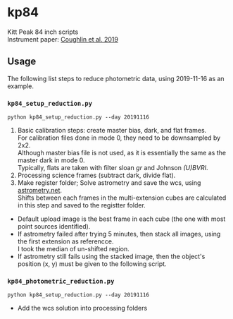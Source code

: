 # kp84
Kitt Peak 84 inch scripts</br>
Instrument paper: [Coughlin et al. 2019](https://arxiv.org/abs/1901.04625)

## Usage
The following list steps to reduce photometric data, using 2019-11-16 as an example.

### `kp84_setup_reduction.py`
`python kp84_setup_reduction.py --day 20191116`
1. Basic calibration steps: create master bias, dark, and flat frames.<br>
For calibration files done in mode 0, they need to be downsampled by 2x2.<br>
Although master bias file is not used, as it is essentially the same as the master dark in mode 0.<br>
Typically, flats are taken with filter sloan _gr_ and Johnson _(U)BVRI_.
2. Processing science frames (subtract dark, divide flat).
3. Make register folder; Solve astrometry and save the wcs, using [astrometry.net](http://astrometry.net/).<br>
Shifts between each frames in the multi-extension cubes are calculated in this step and saved to the registter folder.
- Default upload image is the best frame in each cube (the one with most point sources identified).<br>
- If astrometry failed after trying 5 minutes, then stack all images, using the first extension as referencce.<br>
I took the median of un-shifted region.
- If astrometry still fails using the stacked image, then the object's position (x, y) must be given to the following script.

### `kp84_photometric_reduction.py`
`python kp84_setup_reduction.py --day 20191116`
- Add the wcs solution into processing folders
